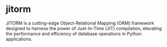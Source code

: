 # jitorm
JITORM is a cutting-edge Object-Relational Mapping (ORM) framework designed to harness the power of Just-In-Time (JIT) compilation, elevating the performance and efficiency of database operations in Python applications. 

